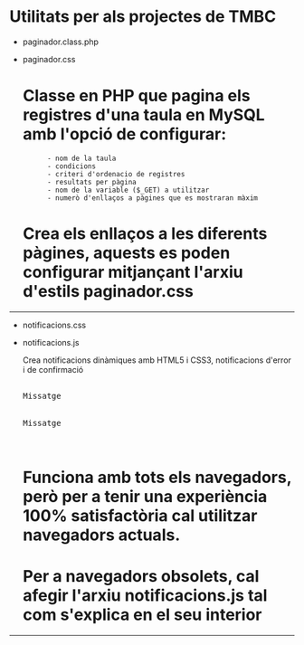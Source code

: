 Utilitats per als projectes de TMBC
=========

- paginador.class.php
- paginador.css

	# Classe en PHP que pagina els registres d'una taula en MySQL amb l'opció de configurar:
			- nom de la taula
			- condicions
			- criteri d'ordenacio de registres
			- resultats per pàgina
			- nom de la variable ($_GET) a utilitzar
			- numerò d'enllaços a pàgines que es mostraran màxim

	# Crea els enllaços a les diferents pàgines, aquests es poden configurar mitjançant l'arxiu d'estils paginador.css

-------------------------


- notificacions.css
- notificacions.js

	Crea notificacions dinàmiques amb HTML5 i CSS3, notificacions d'error i de confirmació

	<pre>
			<div id=notificacions ok>Missatge</div>
			<div id=notificacions error>Missatge</div>
	</pre>

	# Funciona amb tots els navegadors, però per a tenir una experiència 100% satisfactòria cal utilitzar navegadors actuals.

	# Per a navegadors obsolets, cal afegir l'arxiu notificacions.js tal com s'explica en el seu interior


-------------------------
